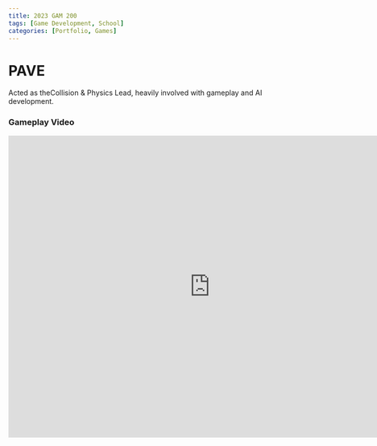 ```yaml
---
title: 2023 GAM 200
tags: [Game Development, School]
categories: [Portfolio, Games]
---
```


# PAVE

Acted as theCollision & Physics Lead, heavily involved with gameplay and AI development.

### Gameplay Video
<iframe width="800" height="600" src="https://www.youtube.com/embed/UsY7T5ggRgQ?si=2beSTugajd-Hah5r" title="YouTube video player" frameborder="0" allow="accelerometer; autoplay; clipboard-write; encrypted-media; gyroscope; picture-in-picture; web-share" referrerpolicy="strict-origin-when-cross-origin" allowfullscreen></iframe>